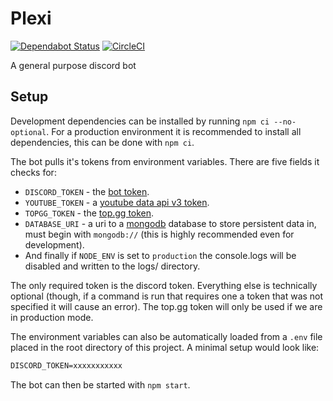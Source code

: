 # Plexi

[![Dependabot Status](https://api.dependabot.com/badges/status?host=github&repo=Nigecat/Plexi&identifier=207711753)](https://dependabot.com) [![CircleCI](https://circleci.com/gh/Nigecat/Plexi.svg?style=svg&circle-token=5401c770dc2a6dad53621bbe9a9371bf47835a26)](<LINK>)

A general purpose discord bot

## Setup

Development dependencies can be installed by running `npm ci --no-optional`.
For a production environment it is recommended to install all dependencies, this can be done with `npm ci`.

The bot pulls it's tokens from environment variables. There are five fields it checks for:

- `DISCORD_TOKEN` - the [bot token](https://discord.com/developers/applications).
- `YOUTUBE_TOKEN` - a [youtube data api v3 token](https://console.developers.google.com/apis/credentials).
- `TOPGG_TOKEN` - the [top.gg token](https://top.gg/api/docs#mybots).
- `DATABASE_URI` - a uri to a [mongodb](https://www.mongodb.com/) database to store persistent data in, must begin with `mongodb://` (this is highly recommended even for development).
- And finally if `NODE_ENV` is set to `production` the console.logs will be disabled and written to the logs/ directory.

The only required token is the discord token. Everything else is technically optional (though, if a command is run that requires one a token that was not specified it will cause an error).
The top.gg token will only be used if we are in production mode.

The environment variables can also be automatically loaded from a `.env` file placed in the root directory of this project.
A minimal setup would look like:

```markdown
DISCORD_TOKEN=xxxxxxxxxxx
```

The bot can then be started with `npm start`.
